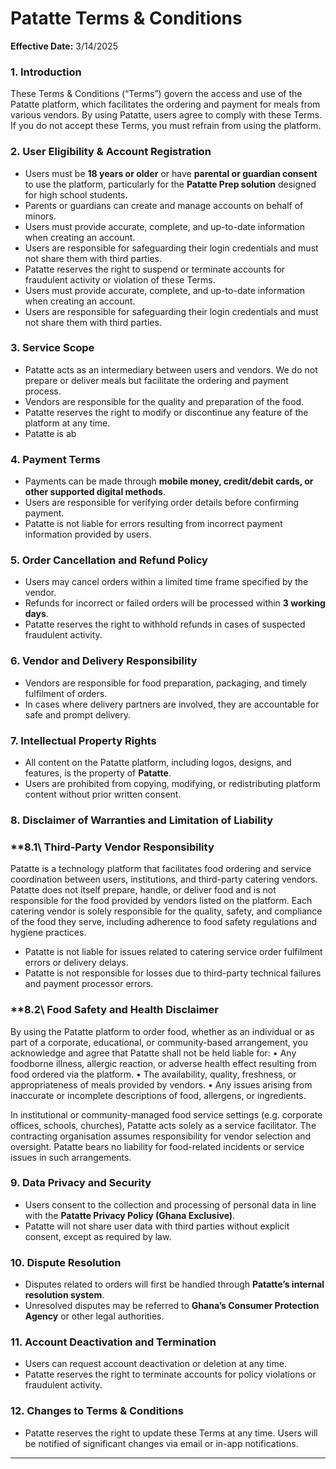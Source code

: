 # **Patatte Terms & Conditions** 

**Effective Date:** 3/14/2025

### **1\. Introduction**

These Terms & Conditions (“Terms”) govern the access and use of the Patatte platform, which facilitates the ordering and payment for meals from various vendors. By using Patatte, users agree to comply with these Terms. If you do not accept these Terms, you must refrain from using the platform.

### **2\. User Eligibility & Account Registration**

* Users must be **18 years or older** or have **parental or guardian consent** to use the platform, particularly for the **Patatte Prep solution** designed for high school students.  
* Parents or guardians can create and manage accounts on behalf of minors.  
* Users must provide accurate, complete, and up-to-date information when creating an account.  
* Users are responsible for safeguarding their login credentials and must not share them with third parties.  
* Patatte reserves the right to suspend or terminate accounts for fraudulent activity or violation of these Terms.  
* Users must provide accurate, complete, and up-to-date information when creating an account.  
* Users are responsible for safeguarding their login credentials and must not share them with third parties.  

### **3\. Service Scope**

* Patatte acts as an intermediary between users and vendors. We do not prepare or deliver meals but facilitate the ordering and payment process.  
* Vendors are responsible for the quality and preparation of the food.  
* Patatte reserves the right to modify or discontinue any feature of the platform at any time.
* Patatte is ab

### **4\. Payment Terms**

* Payments can be made through **mobile money, credit/debit cards, or other supported digital methods**.  
* Users are responsible for verifying order details before confirming payment.  
* Patatte is not liable for errors resulting from incorrect payment information provided by users.

### **5\. Order Cancellation and Refund Policy**

* Users may cancel orders within a limited time frame specified by the vendor.  
* Refunds for incorrect or failed orders will be processed within **3 working days**.  
* Patatte reserves the right to withhold refunds in cases of suspected fraudulent activity.

### **6\. Vendor and Delivery Responsibility**

* Vendors are responsible for food preparation, packaging, and timely fulfilment of orders.  
* In cases where delivery partners are involved, they are accountable for safe and prompt delivery.

### **7\. Intellectual Property Rights**

* All content on the Patatte platform, including logos, designs, and features, is the property of **Patatte**.  
* Users are prohibited from copying, modifying, or redistributing platform content without prior written consent.

### **8\. Disclaimer of Warranties and Limitation of Liability**

### **8.1\ Third-Party Vendor Responsibility
Patatte is a technology platform that facilitates food ordering and service coordination between users, institutions, and third-party catering vendors. Patatte does not itself prepare, handle, or deliver food and is not responsible for the food provided by vendors listed on the platform. Each catering vendor is solely responsible for the quality, safety, and compliance of the food they serve, including adherence to food safety regulations and hygiene practices.
* Patatte is not liable for issues related to catering service order fulfilment errors or delivery delays.  
* Patatte is not responsible for losses due to third-party technical failures and payment processor errors.

### **8.2\ Food Safety and Health Disclaimer

By using the Patatte platform to order food, whether as an individual or as part of a corporate, educational, or community-based arrangement, you acknowledge and agree that Patatte shall not be held liable for:
	•	Any foodborne illness, allergic reaction, or adverse health effect resulting from food ordered via the platform.
	•	The availability, quality, freshness, or appropriateness of meals provided by vendors.
	•	Any issues arising from inaccurate or incomplete descriptions of food, allergens, or ingredients.

In institutional or community-managed food service settings (e.g. corporate offices, schools, churches), Patatte acts solely as a service facilitator. The contracting organisation assumes responsibility for vendor selection and oversight. Patatte bears no liability for food-related incidents or service issues in such arrangements.

### **9\. Data Privacy and Security**

* Users consent to the collection and processing of personal data in line with the **Patatte Privacy Policy (Ghana Exclusive)**.  
* Patatte will not share user data with third parties without explicit consent, except as required by law.

### **10\. Dispute Resolution**

* Disputes related to orders will first be handled through **Patatte’s internal resolution system**.  
* Unresolved disputes may be referred to **Ghana’s Consumer Protection Agency** or other legal authorities.

### **11\. Account Deactivation and Termination**

* Users can request account deactivation or deletion at any time.  
* Patatte reserves the right to terminate accounts for policy violations or fraudulent activity.

### **12\. Changes to Terms & Conditions**

* Patatte reserves the right to update these Terms at any time. Users will be notified of significant changes via email or in-app notifications.

---

